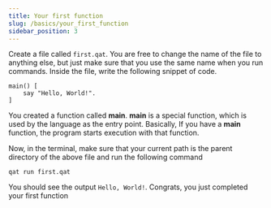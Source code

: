 ```yaml
---
title: Your first function
slug: /basics/your_first_function
sidebar_position: 3
---
```


Create a file called `first.qat`. You are free to change the name of the file to anything else, but just make sure that you use the same name when you run commands. Inside the file, write the following snippet of code.

```qat title="first.qat"
main() [
    say "Hello, World!".
]
```

You created a function called **main**. **main** is a special function, which is used by the language as the entry point. Basically, If you have a **main** function, the program starts execution with that function.

Now, in the terminal, make sure that your current path is the parent directory of the above file and run the following command

```
qat run first.qat
```

You should see the output `Hello, World!`. Congrats, you just completed your first function
